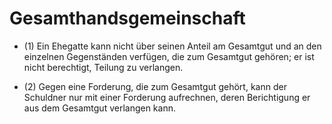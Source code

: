 # Gesamthandsgemeinschaft

- (1) Ein Ehegatte kann nicht über seinen Anteil am Gesamtgut und an den einzelnen Gegenständen verfügen, die zum Gesamtgut gehören; er ist nicht berechtigt, Teilung zu verlangen.

- (2) Gegen eine Forderung, die zum Gesamtgut gehört, kann der Schuldner nur mit einer Forderung aufrechnen, deren Berichtigung er aus dem Gesamtgut verlangen kann.

